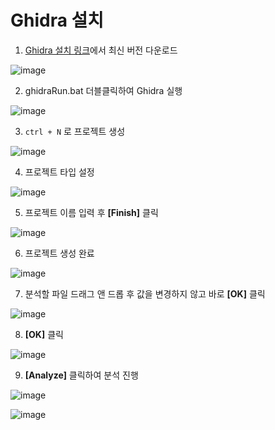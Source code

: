 # Ghidra 설치







1. [Ghidra 설치 링크](https://github.com/NationalSecurityAgency/ghidra/releases)에서 최신 버전 다운로드

![image](https://user-images.githubusercontent.com/53963779/201042045-89dd8f7c-1d24-426d-8cf6-fc0c2875348f.png)

2. ghidraRun.bat 더블클릭하여 Ghidra 실행 

![image](https://user-images.githubusercontent.com/53963779/201263359-c881766f-73f4-463f-bac8-5d181344f277.png)


3. `ctrl + N` 로 프로젝트 생성

![image](https://user-images.githubusercontent.com/53963779/201264167-690a4d8f-2943-409c-b92a-fbd2a029d727.png)

4. 프로젝트 타입 설정

![image](https://user-images.githubusercontent.com/53963779/201264306-5ac055ae-b059-49cf-b88f-06baa27f1ebe.png)

5. 프로젝트 이름 입력 후 **[Finish]** 클릭

![image](https://user-images.githubusercontent.com/53963779/201264402-68ddc6b6-0958-4990-8d71-6a32fe676b77.png)

6. 프로젝트 생성 완료

![image](https://user-images.githubusercontent.com/53963779/201267889-e116171d-1de9-44ce-b47e-1efd8b5f6765.png)

7. 분석할 파일 드래그 앤 드롭 후 값을 변경하지 않고 바로 **[OK]** 클릭

![image](https://user-images.githubusercontent.com/53963779/201266295-f5766193-c933-41d6-b2e4-031c7722b1c6.png)

8. **[OK]** 클릭

![image](https://user-images.githubusercontent.com/53963779/201266417-0174a255-1317-4b5f-bf29-db1e03f623b2.png)

9. **[Analyze]** 클릭하여 분석 진행

![image](https://user-images.githubusercontent.com/53963779/201266516-2b261926-71b7-405c-b638-23405b01d202.png)


![image](https://user-images.githubusercontent.com/53963779/201266660-2179085b-a89a-4b80-9490-9df7e2e75230.png)


